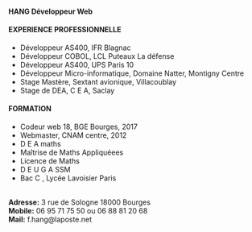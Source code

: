 <!-- semaine2 -->
<!-- comprendre le web
HTML et CSS  -->
<!--EXERCICE 3 Faire 1 CV en HTLM -->
<html>

<head>

<h4>HANG Développeur Web</h4>
<!-- <style type="text/css">
p { color: blue;}
</style>  -->

</head>
<body>
<p style="text-align:center; color:red">
<h4>EXPERIENCE PROFESSIONNELLE</h4></p>
<ul>
    <li>Développeur AS400, IFR Blagnac</li>
    <li>Développeur COBOL, LCL Puteaux La défense</li>
    <li>Développeur AS400, UPS Paris 10</li>
    <li>Développeur Micro-informatique, Domaine Natter, Montigny Centre</li>
    <li>Stage Mastère, Sextant avionique, Villacoublay</li>
    <li>Stage de DEA, C E A, Saclay</li>

</ul>
<p style="text-align:center; color:red">
<h4>FORMATION</h4></p>
<ul>
  <li>Codeur web 18, BGE Bourges, 2017</li>
  <li>Webmaster, CNAM centre, 2012</li>
  <li>D E A maths</li>
  <li>Maîtrise de Maths Appliquéees</li>
  <li>Licence de Maths</li>
  <li>D E U G A SSM</li>
  <li>Bac C , Lycée Lavoisier Paris</li>
</ul>
<br>
<footer>
<b>Adresse:</b>
3 rue de Sologne
18000 Bourges
<br>
<b>Mobile:</b> 06 95 71 75 50 ou 06 88 81 20 68
<br>
<b>Mail:</b> f.hang@laposte.net
</footer>
</body>
</html>

